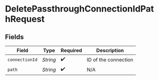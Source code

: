 # DeletePassthroughConnectionIdPathRequest


## Fields

| Field                | Type                 | Required             | Description          |
| -------------------- | -------------------- | -------------------- | -------------------- |
| `connectionId`       | *String*             | :heavy_check_mark:   | ID of the connection |
| `path`               | *String*             | :heavy_check_mark:   | N/A                  |